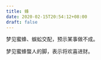 ```yaml
---
title: 蜂
date: 2020-02-15T20:54:12+08:00
draft: false
---
```


梦见蜜蜂、蜈蚣交配，预示某事做不成。


梦见蜜蜂螫人的脚，表示将欢喜进财。
